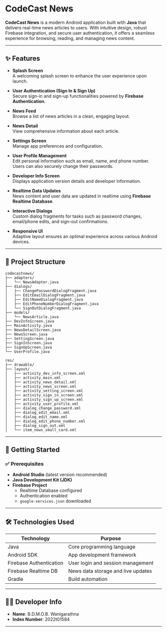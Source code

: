 # CodeCast News

**CodeCast News** is a modern Android application built with **Java** that delivers real-time news articles to users. With intuitive design, robust Firebase integration, and secure user authentication, it offers a seamless experience for browsing, reading, and managing news content.

---

## ✨ Features

- **Splash Screen**  
  A welcoming splash screen to enhance the user experience upon launch.

- **User Authentication (Sign In & Sign Up)**  
  Secure sign-in and sign-up functionalities powered by **Firebase Authentication**.

- **News Feed**  
  Browse a list of news articles in a clean, engaging layout.

- **News Detail**  
  View comprehensive information about each article.

- **Settings Screen**  
  Manage app preferences and configuration.

- **User Profile Management**  
  Edit personal information such as email, name, and phone number. Users can also securely change their passwords.

- **Developer Info Screen**  
  Displays application version details and developer information.

- **Realtime Data Updates**  
  News content and user data are updated in realtime using **Firebase Realtime Database**.

- **Interactive Dialogs**  
  Custom dialog fragments for tasks such as password changes, email/phone edits, and sign-out confirmations.

- **Responsive UI**  
  Adaptive layout ensures an optimal experience across various Android devices.

---

## 📁 Project Structure

```
codecastnews/
├── adapters/
│   └── NewsAdapter.java
├── dialogs/
│   ├── ChangePasswordDialogFragment.java
│   ├── EditEmailDialogFragment.java
│   ├── EditNameDialogFragment.java
│   ├── EditPhoneNumberDialogFragment.java
│   └── SignOutDialogFragment.java
├── models/
│   └── NewsArticle.java
├── DevInfoScreen.java
├── MainActivity.java
├── NewsDetailScreen.java
├── NewsScreen.java
├── SettingScreen.java
├── SignInScreen.java
├── SignUpScreen.java
└── UserProfile.java

res/
├── drawable/
├── layout/
│   ├── activity_dev_info_screen.xml
│   ├── activity_main.xml
│   ├── activity_news_detail.xml
│   ├── activity_news_screen.xml
│   ├── activity_setting_screen.xml
│   ├── activity_sign_in_screen.xml
│   ├── activity_sign_up_screen.xml
│   ├── activity_user_profile.xml
│   ├── dialog_change_password.xml
│   ├── dialog_edit_email.xml
│   ├── dialog_edit_name.xml
│   ├── dialog_edit_phone_number.xml
│   ├── dialog_sign_out.xml
│   └── item_news_small_card.xml
```

---

## 🚀 Getting Started

### ✅ Prerequisites

- **Android Studio** (latest version recommended)  
- **Java Development Kit (JDK)**  
- **Firebase Project**  
  - Realtime Database configured  
  - Authentication enabled  
  - `google-services.json` downloaded  

---

## 🛠️ Technologies Used

| Technology              | Purpose                                 |
|-------------------------|------------------------------------------|
| Java                    | Core programming language                |
| Android SDK             | App development framework                |
| Firebase Authentication | User login and session management        |
| Firebase Realtime DB    | News data storage and live updates       |
| Gradle                  | Build automation                         |

---

## 👨‍💻 Developer Info

- **Name**: B.D.M.O.B. Wanigarathna  
- **Index Number**: 2022t01584  

---


